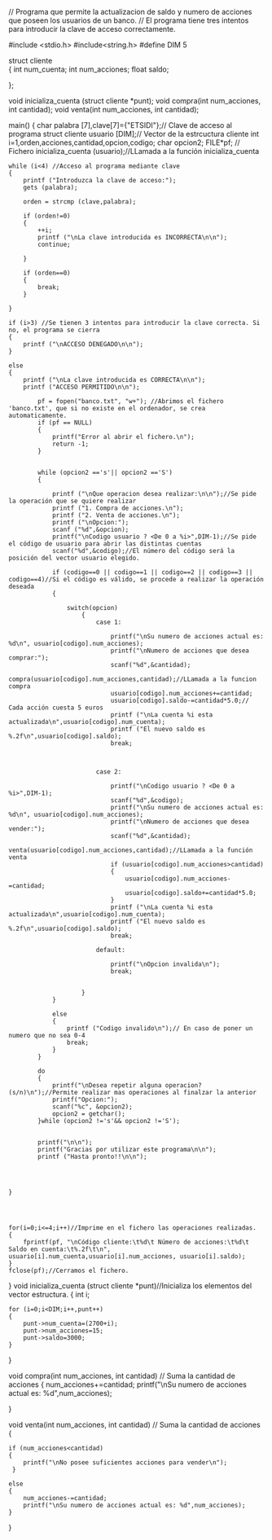 
// Programa que permite la actualizacion de saldo y numero de acciones que poseen los usuarios de un banco. 
// El programa tiene tres intentos para introducir la clave de acceso correctamente.


#include <stdio.h>
#include<string.h>
#define DIM 5


struct cliente  
{ 
	int num_cuenta; 
	int num_acciones; 
	float saldo;

};

void inicializa_cuenta (struct cliente *punt);
void compra(int num_acciones, int cantidad); 
void venta(int num_acciones, int cantidad);


main()
{
	char palabra [7],clave[7]={"ETSIDI"};// Clave de acceso al programa
	struct cliente usuario [DIM];// Vector de la estrcuctura cliente
	int i=1,orden,acciones,cantidad,opcion,codigo;
	char opcion2;
	FILE*pf; // Fichero
	inicializa_cuenta (usuario);//LLamada a la función inicializa_cuenta
	
	
	
	while (i<4) //Acceso al programa mediante clave 
	{
		printf ("Introduzca la clave de acceso:");
		gets (palabra);
		
		orden = strcmp (clave,palabra);
		
		if (orden!=0)
		{
			++i;
			printf ("\nLa clave introducida es INCORRECTA\n\n");
			continue;
			
		}
		
		if (orden==0)
		{
			break;
		}
		
	}

	if (i>3) //Se tienen 3 intentos para introducir la clave correcta. Si no, el programa se cierra
	{
		printf ("\nACCESO DENEGADO\n\n");		
	}
	
	else
	{
		printf ("\nLa clave introducida es CORRECTA\n\n");
		printf ("ACCESO PERMITIDO\n\n");
		
			pf = fopen("banco.txt", "w+"); //Abrimos el fichero 'banco.txt', que si no existe en el ordenador, se crea automaticamente.
			if (pf == NULL) 
			{ 	
				printf("Error al abrir el fichero.\n"); 
				return -1;
			}
			
				
			while (opcion2 =='s'|| opcion2 =='S')
			{
				
				printf ("\nQue operacion desea realizar:\n\n");//Se pide la operación que se quiere realizar
				printf ("1. Compra de acciones.\n");
				printf ("2. Venta de acciones.\n");
				printf ("\nOpcion:");
				scanf ("%d",&opcion);
				printf("\nCodigo usuario ? <De 0 a %i>",DIM-1);//Se pide el código de usuario para abrir las distintas cuentas
				scanf("%d",&codigo);//El número del código será la posición del vector usuario elegido.
					
				if (codigo==0 || codigo==1 || codigo==2 || codigo==3 || codigo==4)//Si el código es válido, se procede a realizar la operación deseada
				{
				
					switch(opcion)
					  	{
					    	case 1:
					    		
								printf("\nSu numero de acciones actual es: %d\n", usuario[codigo].num_acciones);
						        printf("\nNumero de acciones que desea comprar:");
						        scanf("%d",&cantidad);
						        compra(usuario[codigo].num_acciones,cantidad);//LLamada a la funcion compra
						        usuario[codigo].num_acciones+=cantidad; 
						        usuario[codigo].saldo-=cantidad*5.0;// Cada acción cuesta 5 euros
						        printf ("\nLa cuenta %i esta actualizada\n",usuario[codigo].num_cuenta);
						        printf ("El nuevo saldo es %.2f\n",usuario[codigo].saldo);
						        break;
						        	
					        		
					    
					    	case 2:
					    		
						    	printf("\nCodigo usuario ? <De 0 a %i>",DIM-1);
								scanf("%d",&codigo);
								printf("\nSu numero de acciones actual es: %d\n", usuario[codigo].num_acciones);
						        printf("\nNumero de acciones que desea vender:");
						        scanf("%d",&cantidad);
						        venta(usuario[codigo].num_acciones,cantidad);//LLamada a la función venta
						        if (usuario[codigo].num_acciones>cantidad) 
								{
									usuario[codigo].num_acciones-=cantidad; 
									usuario[codigo].saldo+=cantidad*5.0;
								}
						        printf ("\nLa cuenta %i esta actualizada\n",usuario[codigo].num_cuenta);
						        printf ("El nuevo saldo es %.2f\n",usuario[codigo].saldo);
						        break;
						        	
						   	default:
						   		
					            printf("\nOpcion invalida\n");
					            break;
					
				    	
						}
				}
				
				else
				{
					printf ("Codigo invalido\n");// En caso de poner un numero que no sea 0-4 
					break;
				}
			}
						        
			do
			{
				printf("\nDesea repetir alguna operacion?(s/n)\n");//Permite realizar mas operaciones al finalzar la anterior
				printf("Opcion:");
				scanf("%c", &opcion2);
				opcion2 = getchar();
			}while (opcion2 !='s'&& opcion2 !='S');
				
						
			printf("\n\n");
			printf("Gracias por utilizar este programa\n\n");
			printf ("Hasta pronto!!\n\n");
			
				
			
			
	}
				
	
			 
						
	for(i=0;i<=4;i++)//Imprime en el fichero las operaciones realizadas.	
	{
		fprintf(pf, "\nCódigo cliente:\t%d\t Número de acciones:\t%d\t Saldo en cuenta:\t%.2f\t\n", usuario[i].num_cuenta,usuario[i].num_acciones, usuario[i].saldo);
	}
	fclose(pf);//Cerramos el fichero.  
	
}
void inicializa_cuenta (struct cliente *punt)//Inicializa los elementos del vector estructura.
{ 
	int i;

	for (i=0;i<DIM;i++,punt++)
	{
		punt->num_cuenta=(2700+i);
		punt->num_acciones=15;
		punt->saldo=3000;
	}
}

void compra(int num_acciones, int cantidad) // Suma la cantidad de acciones
{ 
	num_acciones+=cantidad; 
	printf("\nSu numero de acciones actual es: %d",num_acciones);
	
}

void venta(int num_acciones, int cantidad) // Suma la cantidad de acciones
{ 
	
	if (num_acciones<cantidad)
	{
	 	printf("\nNo posee suficientes acciones para vender\n"); 
	 }
	
	else 
	{
		num_acciones-=cantidad; 
		printf("\nSu numero de acciones actual es: %d",num_acciones); 
	}
}

